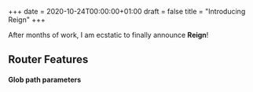 +++
date = 2020-10-24T00:00:00+01:00
draft = false
title = "Introducing Reign"
+++

After months of work, I am ecstatic to finally announce **Reign**!

<!-- more -->

## Router Features

#### Glob path parameters
